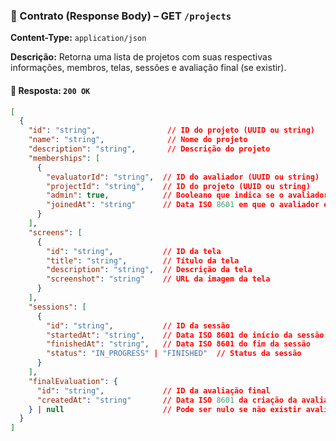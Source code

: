 ### 📄 Contrato (Response Body) – GET `/projects`

**Content-Type:** `application/json`

**Descrição:** Retorna uma lista de projetos com suas respectivas informações, membros, telas, sessões e avaliação final (se existir).

#### 🔁 Resposta: `200 OK`

```json
[
  {
    "id": "string",                // ID do projeto (UUID ou string)
    "name": "string",              // Nome do projeto
    "description": "string",       // Descrição do projeto
    "memberships": [
      {
        "evaluatorId": "string",  // ID do avaliador (UUID ou string)
        "projectId": "string",    // ID do projeto (UUID ou string)
        "admin": true,            // Booleano que indica se o avaliador é admin do projeto
        "joinedAt": "string"      // Data ISO 8601 em que o avaliador entrou no projeto
      }
    ],
    "screens": [
      {
        "id": "string",           // ID da tela
        "title": "string",        // Título da tela
        "description": "string",  // Descrição da tela
        "screenshot": "string"    // URL da imagem da tela
      }
    ],
    "sessions": [
      {
        "id": "string",           // ID da sessão
        "startedAt": "string",    // Data ISO 8601 do início da sessão
        "finishedAt": "string",   // Data ISO 8601 do fim da sessão
        "status": "IN_PROGRESS" | "FINISHED"  // Status da sessão
      }
    ],
    "finalEvaluation": {
      "id": "string",             // ID da avaliação final
      "createdAt": "string"       // Data ISO 8601 da criação da avaliação final
    } | null                      // Pode ser nulo se não existir avaliação final
  }
]
```
